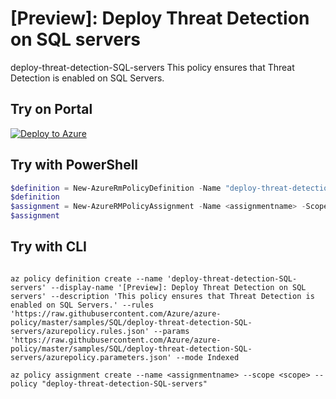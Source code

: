 # [Preview]: Deploy Threat Detection on SQL servers
deploy-threat-detection-SQL-servers
This policy ensures that Threat Detection is enabled on SQL Servers.

## Try on Portal

[![Deploy to Azure](http://azuredeploy.net/deploybutton.png)](https://portal.azure.com/?feature.customportal=false&microsoft_azure_policy=true&microsoft_azure_policy_policyinsights=true&feature.microsoft_azure_security_policy=true&microsoft_azure_marketplace_policy=true#blade/Microsoft_Azure_Policy/CreatePolicyDefinitionBlade/uri/https%3A%2F%2Fraw.githubusercontent.com%2FAzure%2Fazure-policy%2Fmaster%2Fsamples%2FSQL%2Fdeploy-threat-detection-SQL-servers%2Fazurepolicy.json)

## Try with PowerShell

````powershell
$definition = New-AzureRmPolicyDefinition -Name "deploy-threat-detection-SQL-servers" -DisplayName "[Preview]: Deploy Threat Detection on SQL servers" -description "This policy ensures that Threat Detection is enabled on SQL Servers." -Policy 'https://raw.githubusercontent.com/Azure/azure-policy/master/samples/SQL/deploy-threat-detection-SQL-servers/azurepolicy.rules.json' -Parameter 'https://raw.githubusercontent.com/Azure/azure-policy/master/samples/SQL/deploy-threat-detection-SQL-servers/azurepolicy.parameters.json' -Mode Indexed
$definition
$assignment = New-AzureRMPolicyAssignment -Name <assignmentname> -Scope <scope> -PolicyDefinition $definition
$assignment 
````

## Try with CLI

````cli

az policy definition create --name 'deploy-threat-detection-SQL-servers' --display-name '[Preview]: Deploy Threat Detection on SQL servers' --description 'This policy ensures that Threat Detection is enabled on SQL Servers.' --rules 'https://raw.githubusercontent.com/Azure/azure-policy/master/samples/SQL/deploy-threat-detection-SQL-servers/azurepolicy.rules.json' --params 'https://raw.githubusercontent.com/Azure/azure-policy/master/samples/SQL/deploy-threat-detection-SQL-servers/azurepolicy.parameters.json' --mode Indexed

az policy assignment create --name <assignmentname> --scope <scope> --policy "deploy-threat-detection-SQL-servers" 

````
